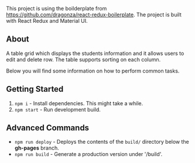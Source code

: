 This project is using the boilderplate from https://github.com/dragonza/react-redux-boilerplate.
The project is built with React Redux and Material UI.

## About

A table grid which displays the students information and it allows users to edit and delete row.
The table supports sorting on each column.

Below you will find some information on how to perform common tasks.<br>

## Getting Started

1. `npm i` - Install dependencies. This might take a while.
2. `npm start` - Run development build.

## Advanced Commands

* `npm run deploy` - Deploys the contents of the `build/` directory below the **gh-pages** branch.
* `npm run build` - Generate a production version under '/build'.

